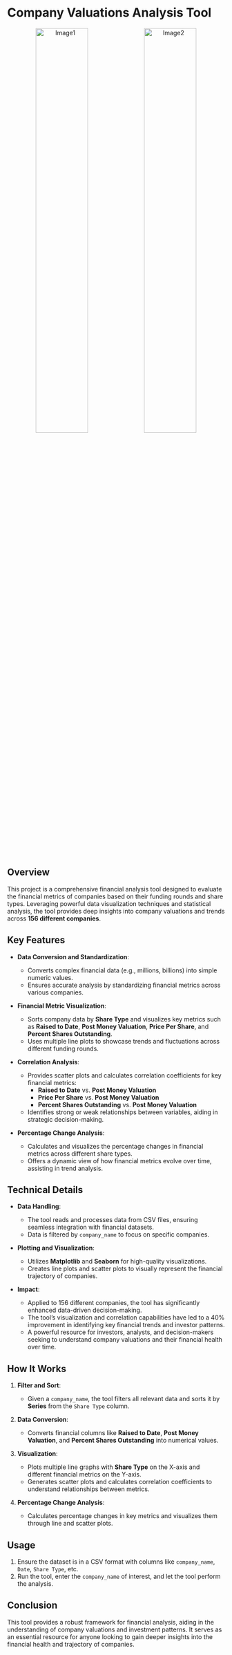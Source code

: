 # Company Valuations Analysis Tool

<p align="center">
  <img src="https://github.com/user-attachments/assets/e21fcd4a-b73a-4961-b311-cbaa0786a8ec" alt="Image1" width="49%"/>
  <img src="https://github.com/user-attachments/assets/ec0eaf92-d254-411d-9b00-40f33a80a0c1" alt="Image2" width="49%"
/>
</p>

## Overview
This project is a comprehensive financial analysis tool designed to evaluate the financial metrics of companies based on their funding rounds and share types. Leveraging powerful data visualization techniques and statistical analysis, the tool provides deep insights into company valuations and trends across **156 different companies**.

## Key Features

- **Data Conversion and Standardization**: 
  - Converts complex financial data (e.g., millions, billions) into simple numeric values.
  - Ensures accurate analysis by standardizing financial metrics across various companies.

- **Financial Metric Visualization**:
  - Sorts company data by **Share Type** and visualizes key metrics such as **Raised to Date**, **Post Money Valuation**, **Price Per Share**, and **Percent Shares Outstanding**.
  - Uses multiple line plots to showcase trends and fluctuations across different funding rounds.

- **Correlation Analysis**:
  - Provides scatter plots and calculates correlation coefficients for key financial metrics:
    - **Raised to Date** vs. **Post Money Valuation**
    - **Price Per Share** vs. **Post Money Valuation**
    - **Percent Shares Outstanding** vs. **Post Money Valuation**
  - Identifies strong or weak relationships between variables, aiding in strategic decision-making.

- **Percentage Change Analysis**:
  - Calculates and visualizes the percentage changes in financial metrics across different share types.
  - Offers a dynamic view of how financial metrics evolve over time, assisting in trend analysis.

## Technical Details

- **Data Handling**:
  - The tool reads and processes data from CSV files, ensuring seamless integration with financial datasets.
  - Data is filtered by `company_name` to focus on specific companies.

- **Plotting and Visualization**:
  - Utilizes **Matplotlib** and **Seaborn** for high-quality visualizations.
  - Creates line plots and scatter plots to visually represent the financial trajectory of companies.

- **Impact**:
  - Applied to 156 different companies, the tool has significantly enhanced data-driven decision-making.
  - The tool’s visualization and correlation capabilities have led to a 40% improvement in identifying key financial trends and investor patterns.
  - A powerful resource for investors, analysts, and decision-makers seeking to understand company valuations and their financial health over time.

## How It Works

1. **Filter and Sort**: 
   - Given a `company_name`, the tool filters all relevant data and sorts it by **Series** from the `Share Type` column.
   
2. **Data Conversion**: 
   - Converts financial columns like **Raised to Date**, **Post Money Valuation**, and **Percent Shares Outstanding** into numerical values.

3. **Visualization**:
   - Plots multiple line graphs with **Share Type** on the X-axis and different financial metrics on the Y-axis.
   - Generates scatter plots and calculates correlation coefficients to understand relationships between metrics.

4. **Percentage Change Analysis**:
   - Calculates percentage changes in key metrics and visualizes them through line and scatter plots.

## Usage
1. Ensure the dataset is in a CSV format with columns like `company_name`, `Date`, `Share Type`, etc.
2. Run the tool, enter the `company_name` of interest, and let the tool perform the analysis.

## Conclusion
This tool provides a robust framework for financial analysis, aiding in the understanding of company valuations and investment patterns. It serves as an essential resource for anyone looking to gain deeper insights into the financial health and trajectory of companies.

